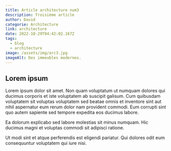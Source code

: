 ```yaml
---
title: Article architecture num3
description: Troisième article
author: David
categorie: Architecture
link: architecture
date: 2022-10-29T04:42:02.167Z
tags:
  - blog
  - architecture
image: /assets/img/arc3.jpg
imageAlt: Des immeubles modernes.
---
```

## L﻿orem ipsum

<!--StartFragment-->

Lorem ipsum dolor sit amet. Non quam voluptatum ut numquam dolores qui ducimus corporis et iste voluptatem ab suscipit galisum. Cum quibusdam voluptatem sit voluptas voluptatem sed beatae omnis et inventore sint aut nihil aspernatur eum rerum dolor nam provident commodi. Eum corrupti sint quo autem sapiente sed tempore expedita eos ducimus labore.

Ea dolorum explicabo sed labore molestias sit minus numquam. Hic ducimus magni et voluptas commodi sit adipisci ratione.

Ut modi sint et atque perferendis est eligendi pariatur. Qui dolores odit eum consequuntur voluptatem qui iure nisi.

<!--EndFragment-->
